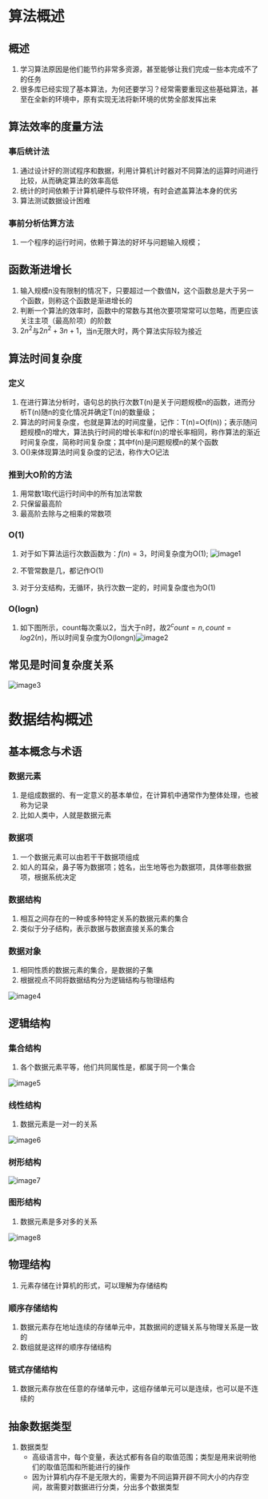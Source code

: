 算法概述
========

概述
----

1.  学习算法原因是他们能节约非常多资源，甚至能够让我们完成一些本完成不了的任务
2.  很多库已经实现了基本算法，为何还要学习？经常需要重现这些基础算法，甚至在全新的环境中，原有实现无法将新环境的优势全部发挥出来

算法效率的度量方法
------------------

### 事后统计法

1. 通过设计好的测试程序和数据，利用计算机计时器对不同算法的运算时间进行比较，从而确定算法的效率高低
2. 统计的时间依赖于计算机硬件与软件环境，有时会遮盖算法本身的优劣
3. 算法测试数据设计困难

### 事前分析估算方法

1. 一个程序的运行时间，依赖于算法的好坏与问题输入规模；

函数渐进增长
------------

1. 输入规模n没有限制的情况下，只要超过一个数值N，这个函数总是大于另一个函数，则称这个函数是渐进增长的
2. 判断一个算法的效率时，函数中的常数与其他次要项常常可以忽略，而更应该关注主项（最高阶项）的阶数
3. $2n^2$与$2n^2+3n+1$，当n无限大时，两个算法实际较为接近

算法时间复杂度
--------------

### 定义

1. 在进行算法分析时，语句总的执行次数T(n)是关于问题规模n的函数，进而分析T(n)随n的变化情况并确定T(n)的数量级；
2. 算法的时间复杂度，也就是算法的时间度量，记作：T(n)=O(f(n))；表示随问题规模n的增大，算法执行时间的增长率和f(n)的增长率相同，称作算法的渐近时间复杂度，简称时间复杂度；其中f(n)是问题规模n的某个函数
3. O()来体现算法时间复杂度的记法，称作大O记法

### 推到大O阶的方法

1. 用常数1取代运行时间中的所有加法常数
2. 只保留最高阶
3. 最高阶去除与之相乘的常数项

### O(1)

1. 对于如下算法运行次数函数为：$f(n)=3​$，时间复杂度为O(1); ![image1](1-算法、数据结构概述.assets/image1.png)

2. 不管常数是几，都记作O(1)

3. 对于分支结构，无循环，执行次数一定的，时间复杂度也为O(1)

### O(logn)

1. 如下图所示，count每次乘以2，当大于n时，故$2^count=n,count= log2(n)$，所以时间复杂度为O(longn)![image2](1-算法、数据结构概述.assets/image2.png)

常见是时间复杂度关系
--------------------

![image3](1-算法、数据结构概述.assets/image3.png)

数据结构概述
============

基本概念与术语
--------------

### 数据元素

1. 是组成数据的、有一定意义的基本单位，在计算机中通常作为整体处理，也被称为记录
2. 比如人类中，人就是数据元素

### 数据项

1. 一个数据元素可以由若干干数据项组成
2. 如人的耳朵，鼻子等为数据项；姓名，出生地等也为数据项，具体哪些数据项，根据系统决定

### 数据结构

1. 相互之间存在的一种或多种特定关系的数据元素的集合
2. 类似于分子结构，表示数据与数据直接关系的集合

### 数据对象

1. 相同性质的数据元素的集合，是数据的子集
2. 根据视点不同将数据结构分为逻辑结构与物理结构

![image4](1-算法、数据结构概述.assets/image4.png)

逻辑结构
--------

### 集合结构

1. 各个数据元素平等，他们共同属性是，都属于同一个集合

![image5](1-算法、数据结构概述.assets/image5.png)

### 线性结构

1. 数据元素是一对一的关系

![image6](1-算法、数据结构概述.assets/image6.png)

### 树形结构

![image7](1-算法、数据结构概述.assets/image7.png)

### 图形结构

1. 数据元素是多对多的关系

![image8](1-算法、数据结构概述.assets/image8.png)

物理结构
--------

1. 元素存储在计算机的形式，可以理解为存储结构

### 顺序存储结构

1. 数据元素存在地址连续的存储单元中，其数据间的逻辑关系与物理关系是一致的
2. 数组就是这样的顺序存储结构

### 链式存储结构

1. 数据元素存放在任意的存储单元中，这组存储单元可以是连续，也可以是不连续的

抽象数据类型
------------

1. 数据类型
	- 高级语言中，每个变量，表达式都有各自的取值范围；类型是用来说明他们的取值范围和所能进行的操作
	- 因为计算机内存不是无限大的，需要为不同运算开辟不同大小的内存空间，故需要对数据进行分类，分出多个数据类型
		
		
